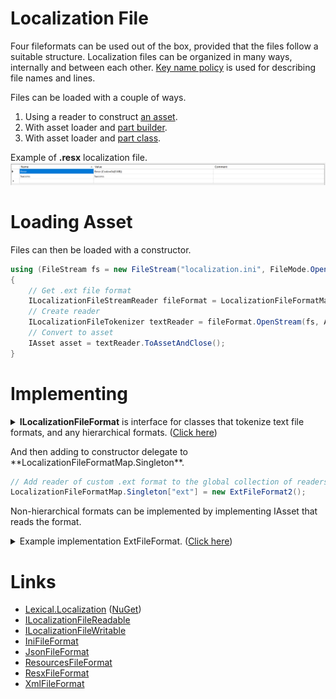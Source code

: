 # Localization File
Four fileformats can be used out of the box, provided that the files follow a suitable structure.
Localization files can be organized in many ways, internally and between each other. 
[Key name policy](../IAssetKeyNamePolicy/) is used for describing file names and lines.

Files can be loaded with a couple of ways.
1. Using a reader to construct [an asset](#loading-asset).
2. With asset loader and [part builder](../IAssetLoader/PartBuilder/index.md).
3. With asset loader and [part class](../IAssetLoader/PartClasses/index.md#file-strings).

Example of **.resx** localization file.
![resx](img1.png)

# Loading Asset
Files can then be loaded with a constructor.

```csharp
using (FileStream fs = new FileStream("localization.ini", FileMode.Open))
{
    // Get .ext file format
    ILocalizationFileStreamReader fileFormat = LocalizationFileFormatMap.Singleton.TryGet("ini") as ILocalizationFileStreamReader;
    // Create reader
    ILocalizationFileTokenizer textReader = fileFormat.OpenStream(fs, AssetKeyNameProvider.Default);
    // Convert to asset
    IAsset asset = textReader.ToAssetAndClose();
}
```

# Implementing
<details>
  <summary><b>ILocalizationFileFormat</b> is interface for classes that tokenize text file formats, and any hierarchical formats. (<u>Click here</u>)</summary>

```csharp

```
</details>

<p/>
And then adding to constructor delegate to **LocalizationFileFormatMap.Singleton**.

```csharp
// Add reader of custom .ext format to the global collection of readers.
LocalizationFileFormatMap.Singleton["ext"] = new ExtFileFormat2();
```

Non-hierarchical formats can be implemented by implementing IAsset that reads the format.	

<details>
  <summary>Example implementation ExtFileFormat. (<u>Click here</u>)</summary>

```csharp
class ExtFileFormat2 : ILocalizationFileFormat, ILocalizationFileStreamReader
{
    public string Extension 
        => "ext";
    public ILocalizationFileTokenizer OpenStream(Stream stream, IAssetKeyNamePolicy namePolicy = null)
        => new ExtReader2(stream, namePolicy);
}

class ExtReader2 : ILocalizationFileTokenizer
{
    public IAssetKeyNamePolicy NamePolicy => throw new System.NotImplementedException();
    public ExtReader2(Stream stream, IAssetKeyNamePolicy namePolicy)
    {
    }

    public void Dispose()
    {
        throw new System.NotImplementedException();
    }

    public IEnumerable<Token> Read()
    {
        throw new System.NotImplementedException();
    }
}
```
</details>

# Links
* [Lexical.Localization](https://github.com/tagcode/Lexical.Localization/tree/master/Lexical.Localization) ([NuGet](https://www.nuget.org/packages/Lexical.Localization/))
 * [ILocalizationFileReadable](https://github.com/tagcode/Lexical.Localization/blob/master/Lexical.Localization/LocalizationFile/ILocalizationFileReadable.cs)
 * [ILocalizationFileWritable](https://github.com/tagcode/Lexical.Localization/blob/master/Lexical.Localization/LocalizationFile/ILocalizationFileWritable.cs)
 * [IniFileFormat](https://github.com/tagcode/Lexical.Localization/blob/master/Lexical.Localization/LocalizationFile/IniFileFormat.cs)
 * [JsonFileFormat](https://github.com/tagcode/Lexical.Localization/blob/master/Lexical.Localization/LocalizationFile/JsonFileFormat.cs)
 * [ResourcesFileFormat](https://github.com/tagcode/Lexical.Localization/blob/master/Lexical.Localization/LocalizationFile/ResourcesFileFormat.cs)
 * [ResxFileFormat](https://github.com/tagcode/Lexical.Localization/blob/master/Lexical.Localization/LocalizationFile/ResxFileFormat.cs)
 * [XmlFileFormat](https://github.com/tagcode/Lexical.Localization/blob/master/Lexical.Localization/LocalizationFile/XmlFileFormat.cs)
